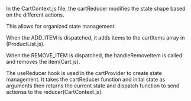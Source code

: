 In the CartContext.js file, the cartReducer modifies the state shape based on the different actions. 

This allows for organized state management.

When the ADD_ITEM is dispatched, it adds items to the cartItems array in (ProductList.js).

When the REMOVE_ITEM  is dispatched, the handleRemoveItem is called and removes the item(Cart.js).

The useReducer hook is used in the cartProvider to create state management. It takes the cartReducer function and inital state as arguments then returns the current state and dispatch function to send actionss to the reducer(CartContext.js).